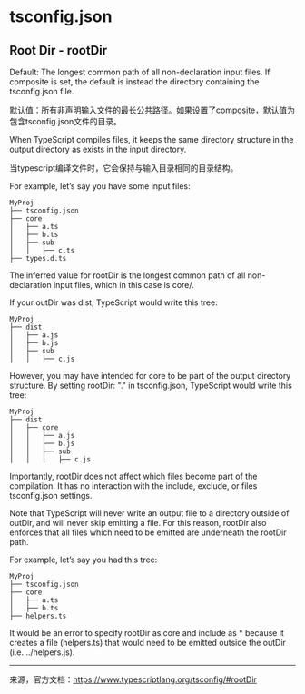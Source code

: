 # tsconfig.json

## Root Dir - rootDir

Default: The longest common path of all non-declaration input files. If composite is set, the default is instead the directory containing the tsconfig.json file.

默认值：所有非声明输入文件的最长公共路径。如果设置了composite，默认值为包含tsconfig.json文件的目录。

When TypeScript compiles files, it keeps the same directory structure in the output directory as exists in the input directory.

当typescript编译文件时，它会保持与输入目录相同的目录结构。

For example, let’s say you have some input files:

```structure
MyProj
├── tsconfig.json
├── core
│   ├── a.ts
│   ├── b.ts
│   ├── sub
│   │   ├── c.ts
├── types.d.ts
```

The inferred value for rootDir is the longest common path of all non-declaration input files, which in this case is core/.

If your outDir was dist, TypeScript would write this tree:

```structure
MyProj
├── dist
│   ├── a.js
│   ├── b.js
│   ├── sub
│   │   ├── c.js
```

However, you may have intended for core to be part of the output directory structure. By setting rootDir: "." in tsconfig.json, TypeScript would write this tree:

```structure
MyProj
├── dist
│   ├── core
│   │   ├── a.js
│   │   ├── b.js
│   │   ├── sub
│   │   │   ├── c.js
```

Importantly, rootDir does not affect which files become part of the compilation. It has no interaction with the include, exclude, or files tsconfig.json settings.

Note that TypeScript will never write an output file to a directory outside of outDir, and will never skip emitting a file. For this reason, rootDir also enforces that all files which need to be emitted are underneath the rootDir path.

For example, let’s say you had this tree:

```structure
MyProj
├── tsconfig.json
├── core
│   ├── a.ts
│   ├── b.ts
├── helpers.ts
```

It would be an error to specify rootDir as core and include as * because it creates a file (helpers.ts) that would need to be emitted outside the outDir (i.e. ../helpers.js).

---

来源，官方文档：<https://www.typescriptlang.org/tsconfig/#rootDir>
